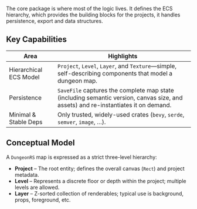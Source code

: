 The core package is where most of the logic lives.
It defines the ECS hierarchy, which provides the building blocks for the projects,
it handles persistence, export and data structures.

## Key Capabilities

| Area                   | Highlights                                                                                                                         |
|------------------------|------------------------------------------------------------------------------------------------------------------------------------|
| Hierarchical ECS Model | `Project`, `Level`, `Layer`, and `Texture`—simple, self-describing components that model a dungeon map.                            |                                       |
| Persistence            | `SaveFile` captures the complete map state (including semantic version, canvas size, and assets) and re-instantiates it on demand. |
| Minimal & Stable Deps  | Only trusted, widely-used crates (`bevy`, `serde`, `semver`, `image`, …).                                                          |

## Conceptual Model

A `DungeonRS` map is expressed as a strict three-level hierarchy:

* **Project** – The root entity; defines the overall canvas (`Rect`) and project metadata.  
* **Level** – Represents a discrete floor or depth within the project; multiple levels are allowed.  
* **Layer** – Z-sorted collection of renderables; typical use is background, props, foreground, etc.  
